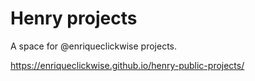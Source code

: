 # Henry projects

A space for @enriqueclickwise projects.

https://enriqueclickwise.github.io/henry-public-projects/
